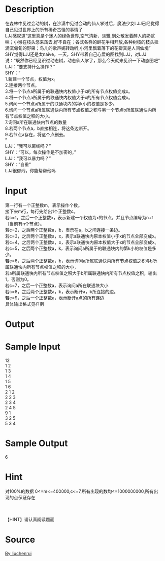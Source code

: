 
# Description

<div class="content"><p>在森林中见过会动的树，在沙漠中见过会动的仙人掌过后，魔法少女LJJ已经觉得自己见过世界上的所有稀奇古怪的事情了<br/>
LJJ感叹道“这里真是个迷人的绿色世界,空气清新、淡雅,到处散发着醉人的奶浆味；小猴在枝头悠来荡去,好不自在；各式各样的鲜花争相开放,各种树枝的枝头挂满沉甸甸的野果；鸟儿的歌声婉转动听,小河里飘着落下的花瓣真是人间仙境”<br/>
SHY觉得LJJ还是太naive，一天，SHY带着自己心爱的图找到LJJ，对LJJ说：“既然你已经见识过动态树，动态仙人掌了，那么今天就来见识一下动态图吧”<br/>
LJJ：“要支持什么操作？”<br/>
SHY：“<br/>
1.新建一个节点，权值为x。<br/>
2.连接两个节点。<br/>
3.将一个节点a所属于的联通快内权值小于x的所有节点权值变成x。<br/>
4.将一个节点a所属于的联通快内权值大于x的所有节点权值变成x。<br/>
5.询问一个节点a所属于的联通块内的第k小的权值是多少。<br/>
6.询问一个节点a所属联通快内所有节点权值之积与另一个节点b所属联通快内所有节点权值之积的大小。<br/>
7.询问a所在联通快内节点的数量<br/>
8.若两个节点a，b直接相连，将这条边断开。<br/>
9.若节点a存在，将这个点删去。<br/>
”<br/>
LJJ：“我可以离线吗？”<br/>
SHY：“可以，每次操作是不加密的，”<br/>
LJJ：“我可以暴力吗？”<br/>
SHY：“自重”<br/>
LJJ很郁闷，你能帮帮他吗</p></div>

# Input

<div class="content"><p>第一行有一个正整数m，表示操作个数。<br/>
接下来m行，每行先给出1个正整数c。<br/>
若c=1，之后一个正整数x，表示新建一个权值为x的节点，并且节点编号为n+1（当前有n个节点）。<br/>
若c=2，之后两个正整数a，b，表示在a，b之间连接一条边。<br/>
若c=3，之后两个正整数a，x，表示a联通快内原本权值小于x的节点全部变成x。<br/>
若c=4，之后两个正整数a，x，表示a联通快内原本权值大于x的节点全部变成x。<br/>
若c=5，之后两个正整数a，k，表示询问a所属于的联通块内的第k小的权值是多少。<br/>
若c=6，之后两个正整数a，b，表示询问a所属联通快内所有节点权值之积与b所属联通快内所有节点权值之积的大小，<br/>
若a所属联通快内所有节点权值之积大于b所属联通快内所有节点权值之积，输出1，否则为0。<br/>
若c=7，之后一个正整数a，表示询问a所在联通块大小<br/>
若c=8，之后两个正整数a，b，表示断开a，b所连接的边。<br/>
若c=9，之后一个正整数a，表示断开a点的所有连边<br/>
具体输出格式见样例</p></div>

# Output

<div class="content"></div>

# Sample Input

<div class="content"><span class="sampledata">12<br/>
1 2<br/>
1 3<br/>
1 4<br/>
1 5<br/>
1 6<br/>
2 1 2<br/>
2 2 3<br/>
2 3 4<br/>
2 4 5<br/>
9 1<br/>
3 2 5<br/>
5 3 4</span></div>

# Sample Output

<div class="content"><span class="sampledata">6</span></div>

# Hint

<div class="content"><p></p><p>对100%的数据 0&lt;=m&lt;=400000,c&lt;=7,所有出现的数均&lt;=1000000000,所有出现的点保证存在<br/><br/>
<br/><br/>
【HINT】请认真阅读题面</p><p></p></div>

# Source

<div class="content"><p><a href="problemset.php?search=By liuchenrui">By liuchenrui</a></p></div>

